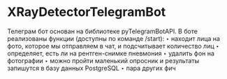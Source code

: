 # XRayDetectorTelegramBot
Телеграм бот основан на библиотеке pyTelegramBotAPI.
В боте реализованы функции (доступны по команде /start):
‣ находит лица на фото, которое мы отправляем в чат, и подсчитывает количество лиц
‣ определяет, есть ли на рентген-снимке пневмония
‣ удалить фон на фотографии
‣ можно пройти маленький опросник и результаты запишутся в базу данных PostgreSQL
‣ пара других фич
